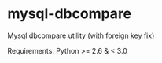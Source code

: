 # mysql-dbcompare
Mysql dbcompare utility (with foreign key fix)

Requirements: Python >= 2.6 & < 3.0

